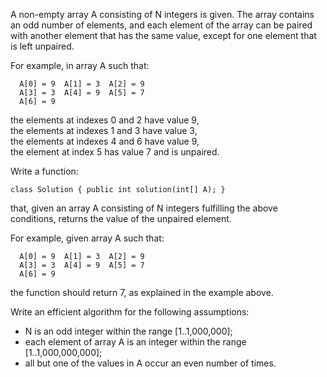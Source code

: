 A non-empty array A consisting of N integers is given. The array contains an odd number of elements, and each element of the array can be paired with another element that has the same value, except for one element that is left unpaired.

For example, in array A such that:

      A[0] = 9  A[1] = 3  A[2] = 9
      A[3] = 3  A[4] = 9  A[5] = 7
      A[6] = 9
the elements at indexes 0 and 2 have value 9,  
the elements at indexes 1 and 3 have value 3,  
the elements at indexes 4 and 6 have value 9,  
the element at index 5 has value 7 and is unpaired.  

Write a function:

    class Solution { public int solution(int[] A); }

that, given an array A consisting of N integers fulfilling the above conditions, returns the value of the unpaired element.

For example, given array A such that:

      A[0] = 9  A[1] = 3  A[2] = 9
      A[3] = 3  A[4] = 9  A[5] = 7
      A[6] = 9
the function should return 7, as explained in the example above.

Write an efficient algorithm for the following assumptions:

* N is an odd integer within the range [1..1,000,000];
* each element of array A is an integer within the range [1..1,000,000,000];
* all but one of the values in A occur an even number of times.